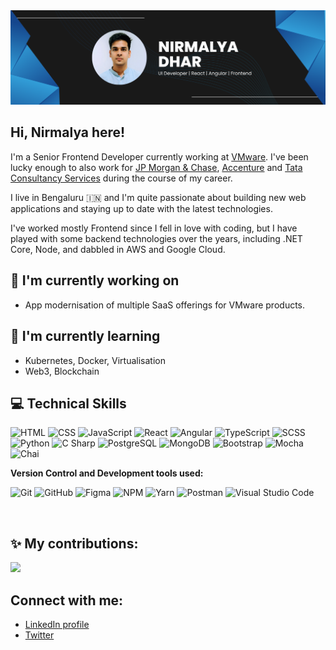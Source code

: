 <img src="https://raw.githubusercontent.com/nirmalyadhar/nirmalyadhar/main/Profile_Banner.png" alt="Nirmalya Dhar - Frontend Developer">

## Hi, Nirmalya here!

I'm a Senior Frontend Developer currently working at <a href="https://www.vmware.com/in.html" target="_blank">VMware</a>. I've been lucky enough to also work for <a href="https://www.jpmorganchase.com" target="_blank">JP Morgan & Chase</a>, <a href="https://www.accenture.com/in-en" target="_blank">Accenture</a> and <a href="https://www.tcs.com" target="_blank">Tata Consultancy Services</a> during the course of my career.

I live in Bengaluru 🇮🇳 and I'm  quite passionate about building new web applications and staying up to date with the latest technologies.

I've worked mostly Frontend since I fell in love with coding, but I have played with some backend technologies over the years, including .NET Core, Node, and dabbled in AWS and Google Cloud.

## 🔭 I'm currently working on

- App modernisation of multiple SaaS offerings for VMware products.

## 🌱 I'm currently learning

- Kubernetes, Docker, Virtualisation
- Web3, Blockchain

## 💻 Technical Skills
<p>
  <img alt="HTML" src="https://img.shields.io/badge/HTML-E34F26?logo=html5&logoColor=white&style=flat" />
  <img alt="CSS" src="https://img.shields.io/badge/CSS-1572B6?logo=css3&logoColor=white&style=flat" />
  <img alt="JavaScript" src="https://img.shields.io/badge/JavaScript-F7DF1E?logo=javascript&logoColor=white&style=flat" />
  <img alt="React" src="https://img.shields.io/badge/React-61DAFB?logo=react&logoColor=white&style=flat" />
  <img alt="Angular" src="https://img.shields.io/badge/Angular-DD0031?logo=angular&logoColor=white&style=flat" />
  <img alt="TypeScript" src="https://img.shields.io/badge/Node.js-339933?logo=node.js&logoColor=white&style=flat" />
  <img alt="SCSS" src="https://img.shields.io/badge/Scss-CC6699?logo=sass&logoColor=white&style=flat" />
  <img alt="Python" src="https://img.shields.io/badge/Python-3776AB?style=for-the-badge&logo=python&logoColor=white&style=flat" />
  <img alt="C Sharp" src="https://img.shields.io/badge/C%23-239120?logo=c-sharp&logoColor=white&style=flat" />
  <img alt="PostgreSQL" src="https://img.shields.io/badge/PostgreSQL-336791?logo=postgresql&logoColor=white&style=flat" />
  <img alt="MongoDB" src="https://img.shields.io/badge/MongoDB-47A248?logo=mongodb&logoColor=white&style=flat" />
  <img alt="Bootstrap" src="https://img.shields.io/badge/Bootstrap-563D7C?style=flat&logo=bootstrap&logoColor=white" />
  <img alt="Mocha" src="https://img.shields.io/badge/mocha.js-323330?style=flat&logo=mocha&logoColor=white" />
  <img alt="Chai" src="https://img.shields.io/badge/chai.js-323330?style=flat&logo=chai&logoColor=red" />
</p>

**Version Control and Development tools used:**
<p>
  <img alt="Git" src="https://img.shields.io/badge/Git-F05032?logo=git&logoColor=white&style=flat" />
  <img alt="GitHub" src="https://img.shields.io/badge/GitHub-181717?logo=github&logoColor=white&style=flat" />
  <img alt="Figma" src="https://img.shields.io/badge/Tools-Figma-informational?style=flat&logo=Figma&color=F24E1E" />
  <img alt="NPM" src="https://img.shields.io/badge/Tools-NPM-informational?style=flat&logo=NPM&color=CB3837" />  
  <img alt="Yarn" src="https://img.shields.io/badge/Tools-Yarn-informational?style=flat&logo=Yarn&color=2C8EBB" />
  <img alt="Postman" src="https://img.shields.io/badge/Tools-Postman-informational?style=flat&logo=Postman&color=FF6C37" />
  <img alt="Visual Studio Code" src="https://img.shields.io/badge/Visual Studio Code-007ACC?logo=visual+studio+code&logoColor=white&style=flat" />
</p>
<br>

## ✨ My contributions:
<img src="https://github-readme-stats.vercel.app/api?username=nirmalyadhar&count_private=true&theme=dark&show_icons=true" />

## Connect with me:
- <a href="https://www.linkedin.com/in/nirmalya-dhar/" target="_blank">LinkedIn profile</a>
- <a href="https://twitter.com/nirmalyadhar" target="_blank">Twitter</a>

